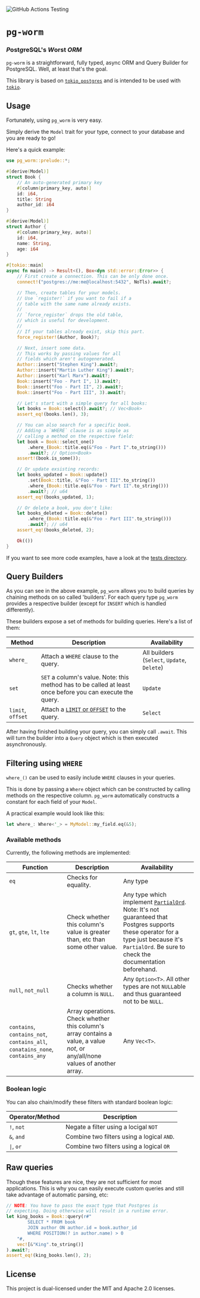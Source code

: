 ![GitHub Actions Testing](https://github.com/Einliterflasche/pg-worm/actions/workflows/rust.yml/badge.svg)

# `pg-worm`
### *P*ost*g*reSQL's *W*orst *ORM*
`pg-worm` is a straightforward, fully typed, async ORM and Query Builder for PostgreSQL.
Well, at least that's the goal. 

This library is based on [`tokio_postgres`](https://docs.rs/tokio-postgres/0.7.8/tokio_postgres/index.html) 
and is intended to be used with [`tokio`](https://tokio.rs/).

## Usage
Fortunately, using `pg_worm` is very easy.

Simply derive the `Model` trait for your type, connect to your database 
and you are ready to go!

Here's a quick example: 

```rust
use pg_worm::prelude::*;

#[derive(Model)]
struct Book {
    // An auto-generated primary key
    #[column(primary_key, auto)]
    id: i64,
    title: String
    author_id: i64
}

#[derive(Model)]
struct Author {
    #[column(primary_key, auto)]
    id: i64,
    name: String,
    age: i64
}

#[tokio::main]
async fn main() -> Result<(), Box<dyn std::error::Error>> {
    // First create a connection. This can be only done once.
    connect!("postgres://me:me@localhost:5432", NoTls).await?;

    // Then, create tables for your models. 
    // Use `register!` if you want to fail if a
    // table with the same name already exists.
    //
    // `force_register` drops the old table,
    // which is useful for development.
    //
    // If your tables already exist, skip this part.
    force_register!(Author, Book)?;

    // Next, insert some data.
    // This works by passing values for all
    // fields which aren't autogenerated.
    Author::insert("Stephen King").await?;
    Author::insert("Martin Luther King").await?;
    Author::insert("Karl Marx").await?;
    Book::insert("Foo - Part I", 1).await?;
    Book::insert("Foo - Part II", 2).await?;
    Book::insert("Foo - Part III", 3).await?;

    // Let's start with a simple query for all books:
    let books = Book::select().await?; // Vec<Book>
    assert_eq!(books.len(), 3);

    // You can also search for a specific book.
    // Adding a `WHERE` clause is as simple as
    // calling a method on the respective field:
    let book = Book::select_one()
        .where_(Book::title.eq(&"Foo - Part I".to_string()))
        .await?; // Option<Book>
    assert!(book.is_some());

    // Or update exsisting records:
    let books_updated = Book::update()
        .set(Book::title, &"Foo - Part III".to_string())
        .where_(Book::title.eq(&"Foo - Part II".to_string()))
        .await?; // u64
    assert_eq!(books_updated, 1);

    // Or delete a book, you don't like:
    let books_deleted = Book::delete()
        .where_(Book::title.eq(&"Foo - Part III".to_string()))
        .await?; // u64
    assert_eq!(books_deleted, 2);

    Ok(())
}
```

If you want to see more code examples, have a look at the [tests directory](https://github.com/Einliterflasche/pg-worm/tree/main/pg-worm/tests).

## Query Builders
As you can see in the above example, `pg_worm` allows you to build queries by chaining methods on so called 'builders'. 
For each query type `pg_worm` provides a respective builder (except for `INSERT` which is handled differently).

These builders expose a set of methods for building queries. Here's a list of them:

Method | Description | Availability
-------|-------------|-------------
`where_` | Attach a `WHERE` clause to the query. | All builders (`Select`, `Update`, `Delete`)
`set` | `SET` a column's value. Note: this method has to be called at least once before you can execute the query. | `Update`
`limit`, `offset` | Attach a [`LIMIT` or `OFFSET`](https://www.postgresql.org/docs/current/queries-limit.html) to the query. | `Select`


After having finished building your query, you can simply call `.await`. 
This will turn the builder into a `Query` object which is then executed asynchronously.

## Filtering using `WHERE`
`where_()` can be used to easily include `WHERE` clauses in your queries. 

This is done by passing a `Where` object which can be constructed by calling methods on the respective column. 
`pg_worm` automatically constructs a constant for each field 
of your `Model`.

A practical example would look like this:

```rust
let where_: Where<'_> = MyModel::my_field.eq(&5);
```
### Available methods

Currently, the following methods are implemented:

Function | Description | Availability
---------|-------------|-------------
`eq` | Checks for equality. | Any type
`gt`, `gte`, `lt`, `lte` | Check whether this column's value is greater than, etc than some other value. | Any type which implement [`PartialOrd`](https://doc.rust-lang.org/std/cmp/trait.PartialOrd.html). Note: It's not guaranteed that Postgres supports these operator for a type just because it's `PartialOrd`. Be sure to check the documentation beforehand.
`null`, `not_null` | Checks whether a column is `NULL`. | Any `Option<T>`. All other types are not `NULL`able and thus guaranteed not to be `NULL`.
`contains`, `contains_not`, `contains_all`, `conatains_none`, `contains_any` | Array operations. Check whether this column's array contains a value, a value _not_, or any/all/none values of another array. | Any `Vec<T>`.

### Boolean logic

You can also chain/modify these filters with standard boolean logic:

Operator/Method | Description
----------------|------------
`!`, `not` | Negate a filter using a locigal `NOT`
`&`, `and` | Combine two filters using a logical `AND`.
`\|`, `or` | Combine two filters using a logical `OR`

## Raw queries

Though these features are nice, they are not sufficient for most applications. This is why you can easily execute custom queries and still take advantage of automatic parsing, etc:

```rust
// NOTE: You have to pass the exact type that Postgres is 
// expecting. Doing otherwise will result in a runtime error.
let king_books = Book::query(r#"
        SELECT * FROM book 
        JOIN author ON author.id = book.author_id
        WHERE POSITION(? in author.name) > 0 
    "#, 
    vec![&"King".to_string()]
).await?;
assert_eq!(king_books.len(), 2);
```

## License
This project is dual-licensed under the MIT and Apache 2.0 licenses.

